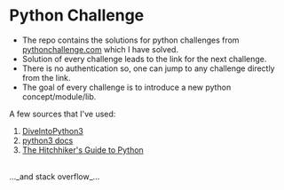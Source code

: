 # Python Challenge

* The repo contains the solutions for python challenges from [pythonchallenge.com](http://www.pythonchallenge.com/) which I have solved.<br/>
* Solution of every challenge leads to the link for the next challenge.<br/>
* There is no authentication so, one can jump to any challenge directly from the link. <br/>
* The goal of every challenge is to introduce a new python concept/module/lib.<br/>

A few sources that I've used:
1. [DiveIntoPython3](http://www.diveintopython3.net/)
2. [python3 docs](https://docs.python.org/3/library/)
3. [The Hitchhiker's Guide to Python](http://docs.python-guide.org/en/latest/)
<br/>
..._and stack overflow_...
